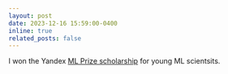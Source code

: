 ```yaml
---
layout: post
date: 2023-12-16 15:59:00-0400
inline: true
related_posts: false
---
```


I won the Yandex [ML Prize scholarship](https://yandex.com/scholarships/) for young ML scientsits.
